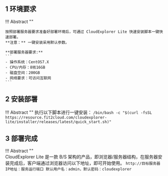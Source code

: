 ## 1 环境要求

!!! Abstract ""

    按照部署服务器要求准备好部署环境后，可通过 CloudExplorer Lite 快速安装脚本一键快速部署。  
    **注意：** 一键安装采用默认参数。

    **部署服务器要求:** 
    ```
    - 操作系统：CentOS7.X
    - CPU/内存：8核16GB
    - 磁盘空间：200GB
    - 网络要求：可访问互联网
    ```

## 2 安装部署

!!! Abstract ""
	执行以下脚本进行一键安装： 
    ```
    /bin/bash -c "$(curl -fsSL https://resource.fit2cloud.com/cloudexplorer-lite/installer/releases/latest/quick_start.sh)"
    ```

## 3 部署完成 
 
!!! Abstract ""   
    CloudExplorer Lite 是一款 B/S 架构的产品，即浏览器/服务器结构，在服务器安装完成后，客户端通过浏览器访问以下地址，即可开始使用。
    ```
    http://目标服务器IP地址：服务运行端口
    默认用户名：admin，默认密码：cloudexplorer
    ```
